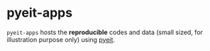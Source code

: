 # pyeit-apps

`pyeit-apps` hosts the **reproducible** codes and data (small sized, for illustration purpose only) using [pyeit](https://github.com/liubenyuan/pyEIT).

